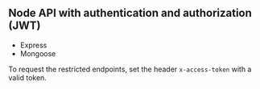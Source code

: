 ## Node API with authentication and authorization (JWT)

- Express
- Mongoose


To request the restricted endpoints, set the header `x-access-token` with a valid token.